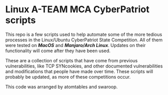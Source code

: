 # Linux A-TEAM MCA CyberPatriot scripts
This repo is a few scripts used to help automate some of the more 
tedious processes in the Linux/Ubuntu CyberPatriot State Competition.
All of them were tested on ***MacOS*** and ***Manjaro/Arch Linux***. Updates on 
their functionality will come after they have been used.

These are a collection of scripts that have come from previous vulnerabilities,
like TCP SYNcookies, and other documented vulnerabilities and modifications
that people have made over time. These scripts will probably be updated, as
more of these competitions occur.

This code was arranged by atomtables and swaroop.
